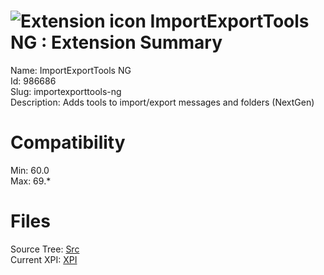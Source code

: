 # ![Extension icon](https://addons.thunderbird.net/user-media/addon_icons/986/986686-64.png?modified=ebf6e624) ImportExportTools NG : Extension Summary

Name: ImportExportTools NG  
Id: 986686  
Slug: importexporttools-ng  
Description: Adds tools to import/export messages and folders (NextGen)
  

# Compatibility
Min: 60.0  
Max: 69.*  

# Files

Source Tree: [Src](C:/Dev/Thunderbird/ThunderKdB/xall/x68/986686-importexporttools-ng/src)  
Current XPI: [XPI](C:/Dev/Thunderbird/ThunderKdB/xall/x68/986686-importexporttools-ng/xpi)  



